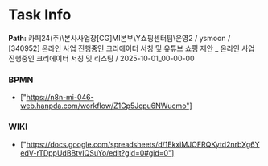 # Task Info

**Path:** 카페24(주)\본사사업장\[CG]MI본부\Y쇼핑센터팀\운영2 / ysmoon / [340952] 온라인 사업 진행중인 크리에이터 서칭 및 유튜브 쇼핑 제안 _ 온라인 사업 진행중인 크리에이터 서칭 및 리스팅 / 2025-10-01_00-00-00

### BPMN
- ["https://n8n-mi-046-web.hanpda.com/workflow/Z1Gp5Jcpu6NWucmo"]

### WIKI
- ["https://docs.google.com/spreadsheets/d/1EkxiMJOFRQKytd2nrbXg6YedV-rTDppUdBBtvIQSuYo/edit?gid=0#gid=0"]

